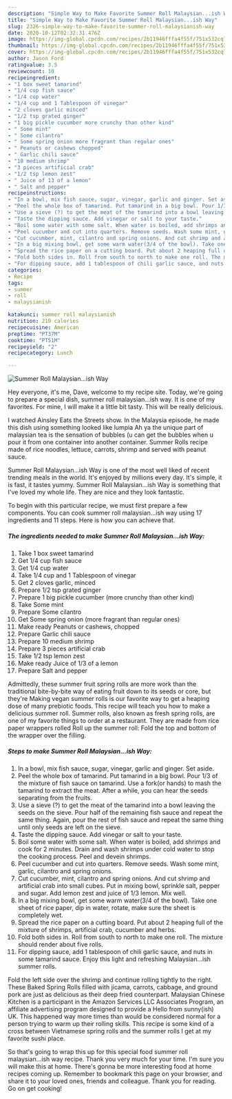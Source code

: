 ```yaml
---
description: "Simple Way to Make Favorite Summer Roll Malaysian...ish Way"
title: "Simple Way to Make Favorite Summer Roll Malaysian...ish Way"
slug: 2326-simple-way-to-make-favorite-summer-roll-malaysianish-way
date: 2020-10-12T02:32:31.476Z
image: https://img-global.cpcdn.com/recipes/2b11946fffa4f55f/751x532cq70/summer-roll-malaysianish-way-recipe-main-photo.jpg
thumbnail: https://img-global.cpcdn.com/recipes/2b11946fffa4f55f/751x532cq70/summer-roll-malaysianish-way-recipe-main-photo.jpg
cover: https://img-global.cpcdn.com/recipes/2b11946fffa4f55f/751x532cq70/summer-roll-malaysianish-way-recipe-main-photo.jpg
author: Jason Ford
ratingvalue: 3.5
reviewcount: 10
recipeingredient:
- "1 box sweet tamarind"
- "1/4 cup fish sauce"
- "1/4 cup water"
- "1/4 cup and 1 Tablespoon of vinegar"
- "2 cloves garlic minced"
- "1/2 tsp grated ginger"
- "1 big pickle cucumber more crunchy than other kind"
- " Some mint"
- " Some cilantro"
- " Some spring onion more fragrant than regular ones"
- " Peanuts or cashews chopped"
- " Garlic chili sauce"
- "10 medium shrimp"
- "3 pieces artificial crab"
- "1/2 tsp lemon zest"
- " Juice of 13 of a lemon"
- " Salt and pepper"
recipeinstructions:
- "In a bowl, mix fish sauce, sugar, vinegar, garlic and ginger. Set aside."
- "Peel the whole box of tamarind. Put tamarind in a big bowl. Pour 1/3 of the mixture of fish sauce on tamarind. Use a fork(or hands) to mash the tamarind to extract the meat. After a while, you can hear the seeds separating from the fruits."
- "Use a sieve (?) to get the meat of the tamarind into a bowl leaving the seeds on the sieve. Pour half of the remaining fish sauce and repeat the same thing. Again, pour the rest of fish sauce and repeat the same thing until only seeds are left on the sieve."
- "Taste the dipping sauce. Add vinegar or salt to your taste."
- "Boil some water with some salt. When water is boiled, add shrimps and cook for 2 minutes. Drain and wash shrimps under cold water to stop the cooking process. Peel and devein shrimps."
- "Peel cucumber and cut into quarters. Remove seeds. Wash some mint, garlic, cilantro and spring onions."
- "Cut cucumber, mint, cilantro and spring onions. And cut shrimp and artificial crab into small cubes. Put in mixing bowl, sprinkle salt, pepper and sugar. Add lemon zest and juice of 1/3 lemon. Mix well."
- "In a big mixing bowl, get some warm water(3/4 of the bowl). Take one sheet of rice paper, dip in water, rotate, make sure the sheet is completely wet."
- "Spread the rice paper on a cutting board. Put about 2 heaping full of the mixture of shrimps, artificial crab, cucumber and herbs."
- "Fold both sides in. Roll from south to north to make one roll. The mixture should render about five rolls."
- "For dipping sauce, add 1 tablespoon of chili garlic sauce, and nuts in some tamarind sauce. Enjoy this light and refreshing Malaysian...ish summer rolls."
categories:
- Recipe
tags:
- summer
- roll
- malaysianish

katakunci: summer roll malaysianish 
nutrition: 219 calories
recipecuisine: American
preptime: "PT37M"
cooktime: "PT51M"
recipeyield: "2"
recipecategory: Lunch

---
```



![Summer Roll Malaysian...ish Way](https://img-global.cpcdn.com/recipes/2b11946fffa4f55f/751x532cq70/summer-roll-malaysianish-way-recipe-main-photo.jpg)

Hey everyone, it's me, Dave, welcome to my recipe site. Today, we're going to prepare a special dish, summer roll malaysian...ish way. It is one of my favorites. For mine, I will make it a little bit tasty. This will be really delicious.

I watched Ainsley Eats the Streets show. In the Malaysia episode, he made this dish using something looked like lumpia Ah ya the unique part of malaysian tea is the sensation of bubbles (u can get the bubbles when u pour it from one container into another container. Summer Rolls recipe made of rice noodles, lettuce, carrots, shrimp and served with peanut sauce.

Summer Roll Malaysian...ish Way is one of the most well liked of recent trending meals in the world. It's enjoyed by millions every day. It's simple, it is fast, it tastes yummy. Summer Roll Malaysian...ish Way is something that I've loved my whole life. They are nice and they look fantastic.


To begin with this particular recipe, we must first prepare a few components. You can cook summer roll malaysian...ish way using 17 ingredients and 11 steps. Here is how you can achieve that.

<!--inarticleads1-->

##### The ingredients needed to make Summer Roll Malaysian...ish Way:

1. Take 1 box sweet tamarind
1. Get 1/4 cup fish sauce
1. Get 1/4 cup water
1. Take 1/4 cup and 1 Tablespoon of vinegar
1. Get 2 cloves garlic, minced
1. Prepare 1/2 tsp grated ginger
1. Prepare 1 big pickle cucumber (more crunchy than other kind)
1. Take  Some mint
1. Prepare  Some cilantro
1. Get  Some spring onion (more fragrant than regular ones)
1. Make ready  Peanuts or cashews, chopped
1. Prepare  Garlic chili sauce
1. Prepare 10 medium shrimp
1. Prepare 3 pieces artificial crab
1. Take 1/2 tsp lemon zest
1. Make ready  Juice of 1/3 of a lemon
1. Prepare  Salt and pepper


Admittedly, these summer fruit spring rolls are more work than the traditional bite-by-bite way of eating fruit down to its seeds or core, but they&#39;re Making vegan summer rolls is our favorite way to get a heaping dose of many prebiotic foods. This recipe will teach you how to make a delicious summer roll. Summer rolls, also known as fresh spring rolls, are one of my favorite things to order at a restaurant. They are made from rice paper wrappers rolled Roll up the summer roll: Fold the top and bottom of the wrapper over the filling. 

<!--inarticleads2-->

##### Steps to make Summer Roll Malaysian...ish Way:

1. In a bowl, mix fish sauce, sugar, vinegar, garlic and ginger. Set aside.
1. Peel the whole box of tamarind. Put tamarind in a big bowl. Pour 1/3 of the mixture of fish sauce on tamarind. Use a fork(or hands) to mash the tamarind to extract the meat. After a while, you can hear the seeds separating from the fruits.
1. Use a sieve (?) to get the meat of the tamarind into a bowl leaving the seeds on the sieve. Pour half of the remaining fish sauce and repeat the same thing. Again, pour the rest of fish sauce and repeat the same thing until only seeds are left on the sieve.
1. Taste the dipping sauce. Add vinegar or salt to your taste.
1. Boil some water with some salt. When water is boiled, add shrimps and cook for 2 minutes. Drain and wash shrimps under cold water to stop the cooking process. Peel and devein shrimps.
1. Peel cucumber and cut into quarters. Remove seeds. Wash some mint, garlic, cilantro and spring onions.
1. Cut cucumber, mint, cilantro and spring onions. And cut shrimp and artificial crab into small cubes. Put in mixing bowl, sprinkle salt, pepper and sugar. Add lemon zest and juice of 1/3 lemon. Mix well.
1. In a big mixing bowl, get some warm water(3/4 of the bowl). Take one sheet of rice paper, dip in water, rotate, make sure the sheet is completely wet.
1. Spread the rice paper on a cutting board. Put about 2 heaping full of the mixture of shrimps, artificial crab, cucumber and herbs.
1. Fold both sides in. Roll from south to north to make one roll. The mixture should render about five rolls.
1. For dipping sauce, add 1 tablespoon of chili garlic sauce, and nuts in some tamarind sauce. Enjoy this light and refreshing Malaysian...ish summer rolls.


Fold the left side over the shrimp and continue rolling tightly to the right. These Baked Spring Rolls filled with jicama, carrots, cabbage, and ground pork are just as delicious as their deep fried counterpart. Malaysian Chinese Kitchen is a participant in the Amazon Services LLC Associates Program, an affiliate advertising program designed to provide a Hello from sunny(ish) UK. This happened way more times than would be considered normal for a person trying to warm up their rolling skills. This recipe is some kind of a cross between Vietnamese spring rolls and the summer rolls I get at my favorite sushi place. 

So that's going to wrap this up for this special food summer roll malaysian...ish way recipe. Thank you very much for your time. I'm sure you will make this at home. There's gonna be more interesting food at home recipes coming up. Remember to bookmark this page on your browser, and share it to your loved ones, friends and colleague. Thank you for reading. Go on get cooking!
